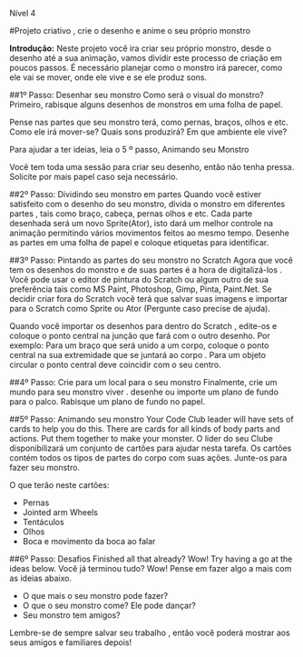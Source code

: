 Nível 4

#Projeto criativo , crie o desenho e anime o seu próprio monstro

__Introdução:__
Neste projeto você ira criar seu próprio monstro, desde o desenho até a sua animação, vamos dividir este processo de criação em poucos passos. É necessário planejar como o monstro irá parecer, como ele vai se mover, onde ele vive e se ele produz sons.

##1º Passo: Desenhar seu monstro
Como será o visual do monstro? Primeiro, rabisque alguns desenhos de monstros em uma folha de papel. 


Pense nas partes que seu monstro terá, como pernas, braços, olhos e etc. Como ele irá mover-se? Quais sons produzirá? Em que ambiente ele vive?

Para ajudar  a ter ideias, leia o 5 º passo, Animando seu Monstro 

Você tem toda uma sessão para criar seu desenho, então não tenha pressa. Solicite por mais papel caso seja necessário.
 
##2º Passo: Dividindo seu monstro em partes
Quando você estiver satisfeito com o desenho do seu monstro, divida o monstro em diferentes partes , tais como braço, cabeça, pernas olhos e etc. Cada parte desenhada será um novo Sprite(Ator), isto dará um melhor controle na animação permitindo vários movimentos feitos ao mesmo tempo.
Desenhe as partes em uma folha de papel e coloque etiquetas para identificar.

##3º Passo: Pintando as partes do seu monstro no Scratch
Agora que você tem os desenhos do monstro e de suas partes é a hora de digitalizá-los . Você pode usar o editor de pintura do Scratch ou algum outro de sua preferência tais como MS Paint, Photoshop, Gimp, Pinta, Paint.Net. Se decidir criar fora do Scratch você terá que salvar suas imagens e importar para o Scratch como Sprite ou Ator (Pergunte caso precise de ajuda).


Quando você importar os desenhos para dentro do Scratch , edite-os e coloque o ponto central na junção que fará com o outro desenho.
Por exemplo: Para um braço que será unido a um corpo, coloque o ponto central na sua extremidade que se juntará ao corpo . Para um objeto circular o ponto central deve coincidir com o seu centro.



##4º Passo: Crie para um local para o seu monstro
Finalmente, crie um mundo para seu monstro viver . desenhe ou importe um plano de fundo para o palco. Rabisque um plano de fundo no papel.

##5º Passo: Animando seu monstro
Your Code Club leader will have sets of cards to help you do this. There are cards for all kinds of body parts and actions. Put them together to make your monster.
O líder do seu Clube disponibilizará um conjunto de cartões para ajudar nesta tarefa. Os  cartões contém todos os tipos de partes do corpo com suas ações. Junte-os para fazer seu monstro.

O que terão neste cartões:

* Pernas
* Jointed arm Wheels
* Tentáculos
* Olhos
* Boca e movimento da boca ao falar

##6º Passo: Desafios
Finished all that already? Wow! Try having a go at the ideas below.
Você já terminou tudo? Wow! Pense em fazer algo a mais com as ideias abaixo.

* O que mais o seu monstro pode fazer?
* O que o seu monstro come? Ele pode dançar?
* Seu monstro tem amigos?

Lembre-se de sempre salvar seu trabalho , então você poderá mostrar aos seus amigos e familiares depois!
